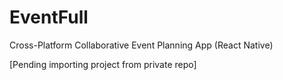 # EventFull
Cross-Platform Collaborative Event Planning App (React Native)

[Pending importing project from private repo]
